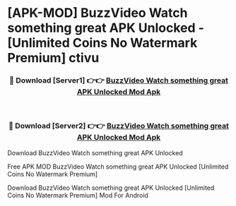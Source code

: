 # [APK-MOD] BuzzVideo  Watch something great APK Unlocked - [Unlimited Coins No Watermark Premium] ctivu



<div align="center">
<h3>🔴 Download [Server1] 👉👉 <a href="https://momento.my/?title=BuzzVideo__Watch_something_great_APK_Unlocked">BuzzVideo  Watch something great APK Unlocked Mod Apk</a></h3><br>

<h3>🔴 Download [Server2] 👉👉 <a href="https://momento.my/?title=BuzzVideo__Watch_something_great_APK_Unlocked">BuzzVideo  Watch something great APK Unlocked Mod Apk</a></h3>
</div>



Download BuzzVideo  Watch something great APK Unlocked 

Free APK MOD BuzzVideo  Watch something great APK Unlocked [Unlimited Coins No Watermark Premium]

Download BuzzVideo  Watch something great APK Unlocked [Unlimited Coins No Watermark Premium] Mod For Android

